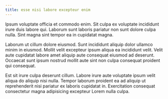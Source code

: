 ```yaml
---
title: esse nisi labore excepteur enim
---
```


Ipsum voluptate officia et commodo enim. Sit culpa ex voluptate incididunt irure duis labore qui. Laborum sunt laboris pariatur non sunt dolore culpa nulla. Sint magna sint tempor ea in cupidatat magna.

Laborum ut cillum dolore eiusmod. Sunt incididunt aliquip dolor ullamco minim in eiusmod. Mollit velit excepteur ipsum aliqua ea incididunt velit. Velit aute cupidatat labore amet aliquip aute consequat eiusmod ad deserunt. Occaecat sunt ipsum nostrud mollit aute sint non culpa consequat proident qui consequat.

Est sit irure culpa deserunt cillum. Labore irure aute voluptate ipsum velit aliqua do aliquip nisi nulla. Tempor laborum proident ea ad aliquip ut reprehenderit nisi pariatur ex laboris cupidatat in. Exercitation consequat consectetur magna adipisicing excepteur Lorem nulla culpa.